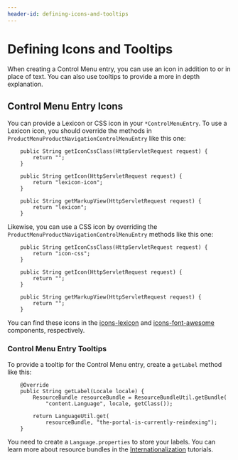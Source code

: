 ```yaml
---
header-id: defining-icons-and-tooltips
---
```


# Defining Icons and Tooltips

When creating a Control Menu entry, you can use an icon in addition to or in
place of text. You can also use tooltips to provide a more in depth
explanation.

## Control Menu Entry Icons

You can provide a Lexicon or CSS icon in your `*ControlMenuEntry`. To use a 
Lexicon icon, you should override the methods in 
`ProductMenuProductNavigationControlMenuEntry` like this one:

        public String getIconCssClass(HttpServletRequest request) {
            return "";
        }

        public String getIcon(HttpServletRequest request) {
            return "lexicon-icon";
        }

        public String getMarkupView(HttpServletRequest request) {
            return "lexicon";
        }

Likewise, you can use a CSS icon by overriding the
`ProductMenuProductNavigationControlMenuEntry` methods like this one:

        public String getIconCssClass(HttpServletRequest request) {
            return "icon-css";
        }

        public String getIcon(HttpServletRequest request) {
            return "";
        }

        public String getMarkupView(HttpServletRequest request) {
            return "";
        }

You can find these icons in
the [icons-lexicon](https://liferay.github.io/clay/content/icons-lexicon/)
and [icons-font-awesome](https://liferay.github.io/clay/content/icons-font-awesome/)
components, respectively.

### Control Menu Entry Tooltips

To provide a tooltip for the Control Menu entry, create a `getLabel` method like
this:

        @Override
        public String getLabel(Locale locale) {
            ResourceBundle resourceBundle = ResourceBundleUtil.getBundle(
                "content.Language", locale, getClass());

            return LanguageUtil.get(
                resourceBundle, "the-portal-is-currently-reindexing");
        }

You need to create a `Language.properties` to store your labels. You can learn 
more about resource bundles in the 
[Internationalization](/docs/7-1/tutorials/-/knowledge_base/t/internationalization)
tutorials.
